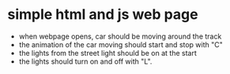 # simple html and js web page

- when webpage opens, car should be moving around the track
- the animation of the car moving should start and stop with "C"
- the lights from the street light should be on at the start
- the lights should turn on and off with "L".
